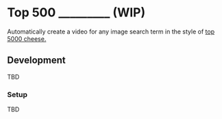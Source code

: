 # Top 500 _________ (WIP)

Automatically create a video for any image search term in the style of [top 5000 cheese.](https://youtu.be/N1GKJwmG5Aw)

## Development

TBD

### Setup

TBD
